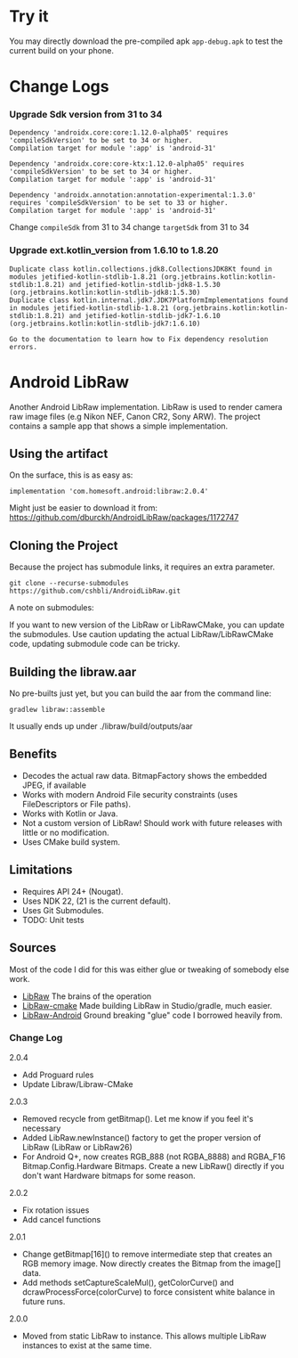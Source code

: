 # Try it

You may directly download the pre-compiled apk `app-debug.apk` to test the current build on your phone.

# Change Logs

### Upgrade Sdk version from 31 to 34

```
Dependency 'androidx.core:core:1.12.0-alpha05' requires 'compileSdkVersion' to be set to 34 or higher.
Compilation target for module ':app' is 'android-31'

Dependency 'androidx.core:core-ktx:1.12.0-alpha05' requires 'compileSdkVersion' to be set to 34 or higher.
Compilation target for module ':app' is 'android-31'

Dependency 'androidx.annotation:annotation-experimental:1.3.0' requires 'compileSdkVersion' to be set to 33 or higher.
Compilation target for module ':app' is 'android-31'
```

Change `compileSdk` from 31 to 34
change `targetSdk` from 31 to 34

### Upgrade ext.kotlin_version from 1.6.10 to 1.8.20

```
Duplicate class kotlin.collections.jdk8.CollectionsJDK8Kt found in modules jetified-kotlin-stdlib-1.8.21 (org.jetbrains.kotlin:kotlin-stdlib:1.8.21) and jetified-kotlin-stdlib-jdk8-1.5.30 (org.jetbrains.kotlin:kotlin-stdlib-jdk8:1.5.30)
Duplicate class kotlin.internal.jdk7.JDK7PlatformImplementations found in modules jetified-kotlin-stdlib-1.8.21 (org.jetbrains.kotlin:kotlin-stdlib:1.8.21) and jetified-kotlin-stdlib-jdk7-1.6.10 (org.jetbrains.kotlin:kotlin-stdlib-jdk7:1.6.10)

Go to the documentation to learn how to Fix dependency resolution errors.
```

# Android LibRaw
Another Android LibRaw implementation.  LibRaw is used to render camera raw image files (e.g Nikon NEF, Canon CR2, Sony ARW).   The project contains a sample app that shows a simple implementation.


## Using the artifact
On the surface, this is as easy as:

`implementation 'com.homesoft.android:libraw:2.0.4'`

Might just be easier to download it from: 
https://github.com/dburckh/AndroidLibRaw/packages/1172747

## Cloning the Project
Because the project has submodule links, it requires an extra parameter.

`git clone --recurse-submodules https://github.com/cshbli/AndroidLibRaw.git`

A note on submodules:

If you want to new version of the LibRaw or LibRawCMake, you can update the submodules.  Use caution updating the actual LibRaw/LibRawCMake code, updating submodule code can be tricky.

## Building the libraw.aar
No pre-builts just yet, but you can build the aar from the command line:

`gradlew libraw::assemble`

It usually ends up under ./libraw/build/outputs/aar

## Benefits
- Decodes the actual raw data.  BitmapFactory shows the embedded JPEG, if available
- Works with modern Android File security constraints (uses FileDescriptors or File paths).
- Works with Kotlin or Java.
- Not a custom version of LibRaw!  Should work with future releases with little or no modification.
- Uses CMake build system.

## Limitations
- Requires API 24+ (Nougat).
- Uses NDK 22, (21 is the current default).
- Uses Git Submodules.
- TODO: Unit tests

## Sources
Most of the code I did for this was either glue or tweaking of somebody else work.
- [LibRaw](https://github.com/LibRaw/LibRaw) The brains of the operation
- [LibRaw-cmake](https://github.com/LibRaw/LibRaw-cmake) Made building LibRaw in Studio/gradle, much easier.
- [LibRaw-Android](https://github.com/TSGames/Libraw-Android) Ground breaking "glue" code I borrowed heavily from.

### Change Log
2.0.4
- Add Proguard rules
- Update Libraw/Libraw-CMake

2.0.3
- Removed recycle from getBitmap().  Let me know if you feel it's necessary
- Added LibRaw.newInstance() factory to get the proper version of LibRaw (LibRaw or LibRaw26)
- For Android Q+, now creates RGB_888 (not RGBA_8888) and RGBA_F16 Bitmap.Config.Hardware Bitmaps.  Create a new LibRaw() directly if you don't want Hardware bitmaps for some reason.

2.0.2
- Fix rotation issues
- Add cancel functions

2.0.1
- Change getBitmap\[16\]() to remove intermediate step that creates an RGB memory image.  Now directly creates the Bitmap from the image\[\] data.
- Add methods setCaptureScaleMul(), getColorCurve() and dcrawProcessForce(colorCurve) to force consistent white balance in future runs.

2.0.0
- Moved from static LibRaw to instance.  This allows multiple LibRaw instances to exist at the same time.
